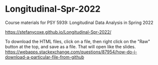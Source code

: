 # Longitudinal-Spr-2022
Course materials for PSY 5939: Longitudinal Data Analysis in Spring 2022

https://stefanycoxe.github.io/Longitudinal-Spr-2022/

To download the HTML files, click on a file, then right click on the "Raw" button at the top, and save as a file. That will open like the slides.
https://webapps.stackexchange.com/questions/87954/how-do-i-download-a-particular-file-from-github
